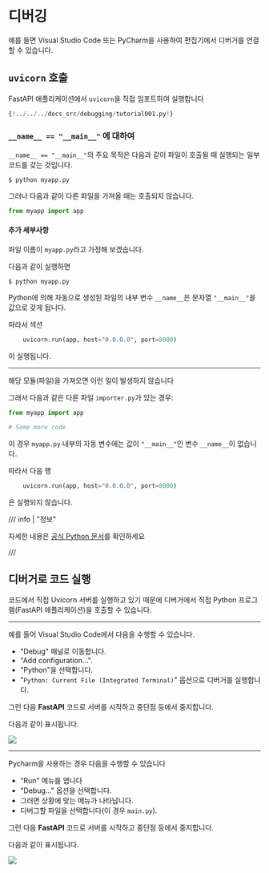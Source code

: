 # 디버깅

예를 들면 Visual Studio Code 또는 PyCharm을 사용하여 편집기에서 디버거를 연결할 수 있습니다.

## `uvicorn` 호출

FastAPI 애플리케이션에서 `uvicorn`을 직접 임포트하여 실행합니다

```Python hl_lines="1  15"
{!../../../docs_src/debugging/tutorial001.py!}
```

### `__name__ == "__main__"` 에 대하여

`__name__ == "__main__"`의 주요 목적은 다음과 같이 파일이 호출될 때 실행되는 일부 코드를 갖는 것입니다.

<div class="termy">

```console
$ python myapp.py
```

</div>

그러나 다음과 같이 다른 파일을 가져올 때는 호출되지 않습니다.

```Python
from myapp import app
```

#### 추가 세부사항

파일 이름이 `myapp.py`라고 가정해 보겠습니다.

다음과 같이 실행하면

<div class="termy">

```console
$ python myapp.py
```

</div>

Python에 의해 자동으로 생성된 파일의 내부 변수 `__name__`은 문자열 `"__main__"`을 값으로 갖게 됩니다.

따라서 섹션

```Python
    uvicorn.run(app, host="0.0.0.0", port=8000)
```

이 실행됩니다.

---

해당 모듈(파일)을 가져오면 이런 일이 발생하지 않습니다

그래서 다음과 같은 다른 파일 `importer.py`가 있는 경우:

```Python
from myapp import app

# Some more code
```

이 경우 `myapp.py` 내부의 자동 변수에는 값이 `"__main__"`인 변수 `__name__`이 없습니다.

따라서 다음 행

```Python
    uvicorn.run(app, host="0.0.0.0", port=8000)
```

은 실행되지 않습니다.

/// info | "정보"

자세한 내용은 <a href="https://docs.python.org/3/library/__main__.html" class="external-link" target="_blank">공식 Python 문서</a>를 확인하세요

///

## 디버거로 코드 실행

코드에서 직접 Uvicorn 서버를 실행하고 있기 때문에 디버거에서 직접 Python 프로그램(FastAPI 애플리케이션)을 호출할 수 있습니다.

---

예를 들어 Visual Studio Code에서 다음을 수행할 수 있습니다.

* "Debug" 패널로 이동합니다.
* "Add configuration...".
* "Python"을 선택합니다.
* "`Python: Current File (Integrated Terminal)`" 옵션으로 디버거를 실행합니다.

그런 다음 **FastAPI** 코드로 서버를 시작하고 중단점 등에서 중지합니다.

다음과 같이 표시됩니다.

<img src="/img/tutorial/debugging/image01.png">

---

Pycharm을 사용하는 경우 다음을 수행할 수 있습니다

* "Run" 메뉴를 엽니다
* "Debug..." 옵션을 선택합니다.
* 그러면 상황에 맞는 메뉴가 나타납니다.
* 디버그할 파일을 선택합니다(이 경우 `main.py`).

그런 다음 **FastAPI** 코드로 서버를 시작하고 중단점 등에서 중지합니다.

다음과 같이 표시됩니다.

<img src="/img/tutorial/debugging/image02.png">
